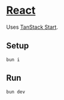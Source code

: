 # [React](https://react.nikiv.dev/)

Uses [TanStack Start](https://tanstack.com/start/latest).

## Setup

```
bun i
```

## Run

```
bun dev
```
